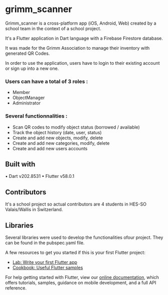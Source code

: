 # grimm_scanner

Grimm_scanner is a cross-platform app (iOS, Android, Web) created by a school team in the context of a school project.

It's a Flutter application in Dart language with a Firebase Firestore database.

It was made for the Grimm Association to manage their inventory with generated QR Codes.

In order to use the application, users have to login to their existing account or sign up into a new one.


### Users can have a total of 3 roles :
- Member
- ObjectManager
- Administrator


### Several functionnalities :
- Scan QR codes to modify object status (borrowed / available)
- Track the object history (date, user, status)
- Create and add new objects, modify, delete
- Create and add new categories, modify, delete
- Create and add new users accounts


## Built with
• Dart v202.8531 
• Flutter v58.0.1


## Contributors 
It's a school project so actual contributors are 4 students in HES-SO Valais/Wallis in Switzerland.

## Libraries 

Several libraries were used to develop the functionalities ofour project. They can be found in the pubspec.yaml file.


A few resources to get you started if this is your first Flutter project:

- [Lab: Write your first Flutter app](https://flutter.dev/docs/get-started/codelab)
- [Cookbook: Useful Flutter samples](https://flutter.dev/docs/cookbook)

For help getting started with Flutter, view our
[online documentation](https://flutter.dev/docs), which offers tutorials,
samples, guidance on mobile development, and a full API reference.
